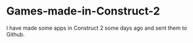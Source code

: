 # Games-made-in-Construct-2
I have made some apps in Construct 2 some days ago and sent them to Github.
